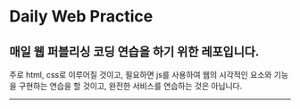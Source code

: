 # Daily Web Practice

## 매일 웹 퍼블리싱 코딩 연습을 하기 위한 레포입니다.

주로 html, css로 이루어질 것이고, 필요하면 js를 사용하여 웹의 시각적인 요소와 기능을 구현하는 연습을 할 것이고, 완전한 서비스를 연습하는 것은 아닙니다.

---
